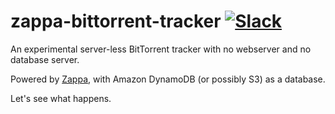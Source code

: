 # zappa-bittorrent-tracker [![Slack](https://img.shields.io/badge/chat-slack-ff69b4.svg)](https://slack.zappa.io/)

An experimental server-less BitTorrent tracker with no webserver and no database server.

Powered by [Zappa](https://github.com/Miserlou/Zappa), with Amazon DynamoDB (or possibly S3) as a database.

Let's see what happens.